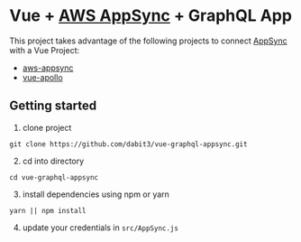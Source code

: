 # Vue + [AWS AppSync](https://aws.amazon.com/appsync/) + GraphQL App

This project takes advantage of the following projects to connect [AppSync](https://aws.amazon.com/appsync/) with a Vue Project:

- [aws-appsync](https://github.com/awslabs/aws-mobile-appsync-sdk-js)
- [vue-apollo](https://github.com/Akryum/vue-apollo)

## Getting started    

1. clone project    

```
git clone https://github.com/dabit3/vue-graphql-appsync.git
```

2. cd into directory    

```
cd vue-graphql-appsync
```

3. install dependencies using npm or yarn    

```
yarn || npm install
```

4. update your credentials in `src/AppSync.js`    
